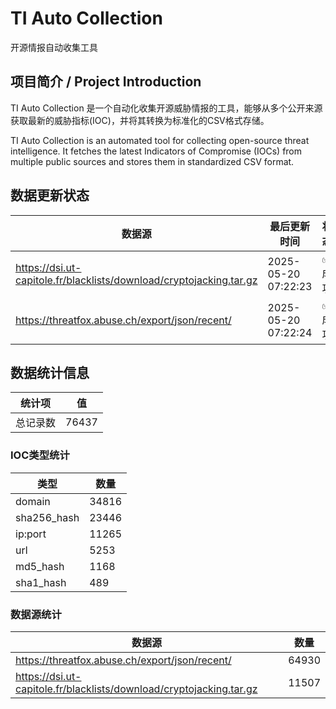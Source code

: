# TI Auto Collection

 开源情报自动收集工具

## 项目简介 / Project Introduction

TI Auto Collection 是一个自动化收集开源威胁情报的工具，能够从多个公开来源获取最新的威胁指标(IOC)，并将其转换为标准化的CSV格式存储。

TI Auto Collection is an automated tool for collecting open-source threat intelligence. It fetches the latest Indicators of Compromise (IOCs) from multiple public sources and stores them in standardized CSV format.

## 数据更新状态

| 数据源 | 最后更新时间 | 状态 |
|--------|------------|------|
| https://dsi.ut-capitole.fr/blacklists/download/cryptojacking.tar.gz | 2025-05-20 07:22:23 | ✅ 成功 |
| https://threatfox.abuse.ch/export/json/recent/ | 2025-05-20 07:22:24 | ✅ 成功 |























































## 数据统计信息

| 统计项 | 值 |
|--------|----|
| 总记录数 | 76437 |

### IOC类型统计

| 类型 | 数量 |
|------|------|
| domain | 34816 |
| sha256_hash | 23446 |
| ip:port | 11265 |
| url | 5253 |
| md5_hash | 1168 |
| sha1_hash | 489 |

### 数据源统计

| 数据源 | 数量 |
|--------|------|
| https://threatfox.abuse.ch/export/json/recent/ | 64930 |
| https://dsi.ut-capitole.fr/blacklists/download/cryptojacking.tar.gz | 11507 |
